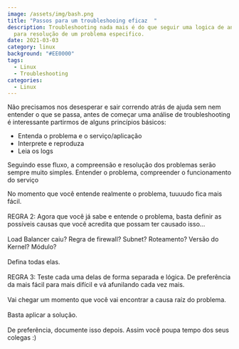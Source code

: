 ```yaml
---
image: /assets/img/bash.png
title: "Passos para um troubleshooing eficaz  "
description: Troubleshooting nada mais é do que seguir uma logica de análise
  para resolução de um problema especifico.
date: 2021-03-03
category: linux
background: "#EE0000"
tags:
  - Linux
  - Troubleshooting
categories:
  - Linux
---
```

Não precisamos nos desesperar e sair correndo atrás de ajuda sem nem entender o que se passa, antes de começar uma análise de  troubleshooting é interessante partirmos de alguns princípios básicos:

* Entenda o problema e o serviço/aplicação
* Interprete e reproduza
* Leia os logs 

Seguindo esse fluxo, a compreensão e resolução dos problemas serão sempre muito simples. Entender o problema, compreender o funcionamento do serviço 



No momento que você entende realmente o problema, tuuuudo fica mais fácil.\
\
REGRA 2: Agora que você já sabe e entende o problema, basta definir as possíveis causas que você acredita que possam ter causado isso...\
\
Load Balancer caiu? Regra de firewall? Subnet? Roteamento? Versão do Kernel? Módulo?\
\
Defina todas elas.\
\
REGRA 3: Teste cada uma delas de forma separada e lógica. De preferência da mais fácil para mais difícil e vá afunilando cada vez mais.\
\
Vai chegar um momento que você vai encontrar a causa raíz do problema.\
\
Basta aplicar a solução.\
\
De preferência, documente isso depois. Assim você poupa tempo dos seus colegas :)